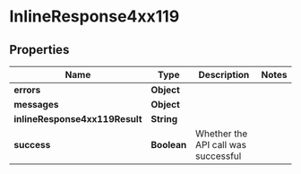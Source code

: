 # InlineResponse4xx119

## Properties
Name | Type | Description | Notes
------------ | ------------- | ------------- | -------------
**errors** | **Object** |  | 
**messages** | **Object** |  | 
**inlineResponse4xx119Result** | **String** |  | 
**success** | **Boolean** | Whether the API call was successful | 

